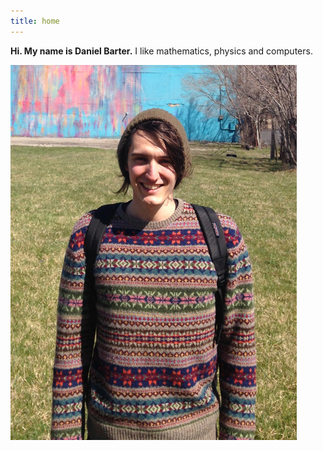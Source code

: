 ```yaml
---
title: home
---
```


**Hi. My name is Daniel Barter.** I like mathematics, physics and computers.

![](img/me_lowres.jpg)
